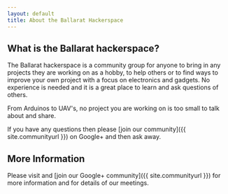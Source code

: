 ```yaml
---
layout: default
title: About the Ballarat Hackerspace
---
```


## <i class="fa fa-question-circle"></i> <i class="fa fa-angle-right"></i> What is the Ballarat hackerspace?

The Ballarat hackerspace is a community group for anyone to bring in any
projects they are working on as a hobby, to help others or to find ways to
improve your own project with a focus on electronics and gadgets. No experience
is needed and it is a great place to learn and ask questions of others.

From Arduinos to UAV's, no project you are working on is too small to talk
about and share.

If you have any questions then please [join our community]({{ site.communityurl }})
on Google+ and then ask away.

## <i class="fa fa-info-circle"></i> <i class="fa fa-angle-right"></i> More Information

Please visit and [join our Google+ community]({{ site.communityurl }})
for more information and for details of our meetings.
